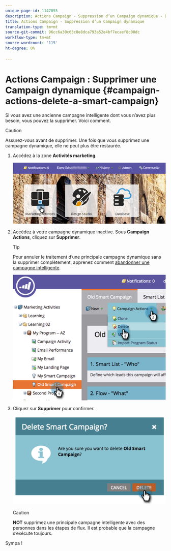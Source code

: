 ```yaml
---
unique-page-id: 1147055
description: Actions Campaign - Suppression d’un Campaign dynamique - Docs marketing - Documentation du produit
title: Actions Campaign - Suppression d’un Campaign dynamique
translation-type: tm+mt
source-git-commit: 96cc6a30c63c8e8dca793a52e4bf7ecaef8c08dc
workflow-type: tm+mt
source-wordcount: '115'
ht-degree: 0%

---
```



# Actions Campaign : Supprimer une Campaign dynamique {#campaign-actions-delete-a-smart-campaign}

Si vous avez une ancienne campagne intelligente dont vous n’avez plus besoin, vous pouvez la supprimer. Voici comment.

>[!CAUTION]
>
>Assurez-vous avant de supprimer. Une fois que vous supprimez une campagne dynamique, elle ne peut plus être restaurée.

1. Accédez à la zone **Activités marketing**.

   ![](assets/login-marketing-activities-1.png)

1. Accédez à votre campagne dynamique inactive. Sous **Campaign** **Actions**, cliquez sur **Supprimer**.

   >[!TIP]
   >
   >Pour annuler le traitement d’une principale campagne dynamique sans la supprimer complètement, apprenez comment [abandonner une campagne intelligente](abort-a-smart-campaign.md).

   ![](assets/image2014-9-22-16-3a41-3a55.png)

1. Cliquez sur **Supprimer** pour confirmer.

   ![](assets/image2014-9-22-16-3a41-3a59.png)

   >[!CAUTION]
   >
   >**NOT** supprimez une principale campagne intelligente avec des personnes dans les étapes de flux. Il est probable que la campagne s’exécute toujours.

Sympa !